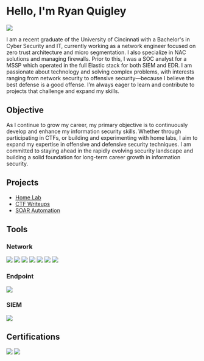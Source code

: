 # Hello, I'm Ryan Quigley
<a href="https://www.linkedin.com/in/ryanpquigley/"><img src="https://img.shields.io/badge/-LinkedIn-0072b1?&style=for-the-badge&logo=linkedin&logoColor=white" /></a>

I am a recent graduate of the University of Cincinnati with a Bachelor's in Cyber Security and IT, currently working as a network engineer focused on zero trust architecture and micro segmentation. I also specialize in NAC solutions and managing firewalls. Prior to this, I was a SOC analyst for a MSSP which operated in the full Elastic stack for both SIEM and EDR. I am passionate about technology and solving complex problems, with interests ranging from network security to offensive security—because I believe the best defense is a good offense. I’m always eager to learn and contribute to projects that challenge and expand my skills.

## Objective

As I continue to grow my career, my primary objective is to continuously develop and enhance my information security skills. Whether through participating in CTFs, or building and experimenting with home labs, I aim to expand my expertise in offensive and defensive security techniques. I am committed to staying ahead in the rapidly evolving security landscape and building a solid foundation for long-term career growth in information security.

## Projects
- <a href="https://github.com/GMDoggo/homelab">Home Lab</a>
- <a href="https://github.com/GMDoggo/Write-Ups">CTF Writeups</a>
- <a href="https://github.com/GMDoggo/CaseClaimBot">SOAR Automation</a>

## Tools
### Network
<div>
    <img src="https://img.shields.io/badge/-Wireshark-1679A7?&style=for-the-badge&logo=Wireshark&logoColor=white" />
    <img src="https://img.shields.io/badge/-CheckPoint-FF5733?&style=for-the-badge&logo=Check%20Point&logoColor=white" />
    <img src="https://img.shields.io/badge/-Zscaler-3399FF?&style=for-the-badge&logo=Zscaler&logoColor=white" />
    <img src="https://img.shields.io/badge/-Forescout-00A859?&style=for-the-badge&logo=Forescout&logoColor=white" />
    <img src="https://img.shields.io/badge/-Guardicore-00B0B9?&style=for-the-badge&logo=Guardicore&logoColor=white" />
    <img src="https://img.shields.io/badge/-Cisco-1F8ACB?&style=for-the-badge&logo=Cisco&logoColor=white" />
    <img src="https://img.shields.io/badge/-Cloudflare-F38020?&style=for-the-badge&logo=Cloudflare&logoColor=white" />
</div>

### Endpoint
<div>
    <img src="https://img.shields.io/badge/-Elastic-005571?&style=for-the-badge&logo=Elastic&logoColor=white" />
</div>

### SIEM
<div>
    <img src="https://img.shields.io/badge/-Elastic-005571?&style=for-the-badge&logo=Elastic&logoColor=white" />
</div>

## Certifications
<div>
<img src="https://img.shields.io/badge/-Security%2B-FF0000?&style=for-the-badge&logo=CompTIA&logoColor=white" />
<img src="https://img.shields.io/badge/-PJPT-0000FF?&style=for-the-badge&logo=TCM-Security&logoColor=white" />


</div>
